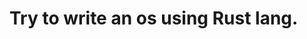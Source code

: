 <!--
 * @FilePath: README.md
 * @Author: ModestWang 1598593280@qq.com
 * @Date: 2024-09-14 21:57:22
 * @LastEditors: ModestWang
 * @LastEditTime: 2024-09-14 21:57:32
 * 2024 by ModestWang, All Rights Reserved.
 * @Descripttion: 
-->
# Try to write an os using Rust lang.
